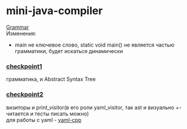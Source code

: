 # mini-java-compiler

[Grammar](https://github.com/akhtyamovpavel/CompilersCourse/blob/master/reqs-draft.md)  
Изменения:
 - main не ключевое слово, static void main() не является частью грамматики, будет искаться динамически  


[<h3>checkpoint1</h3>](https://github.com/AndreiGolovatskii/mini-java-compiler/pull/1)
 грамматика, и Abstract Syntax Tree  
[<h3>checkpoint2</h3>](https://github.com/AndreiGolovatskii/mini-java-compiler/pull/2)
визиторы и print_visitor(в его роли yaml_visitor, так ast и визуально +- читается и тесты писать можно)  
для работы с yaml - [yaml-cpp](https://github.com/jbeder/yaml-cpp)
